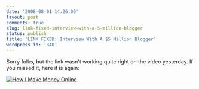 ```yaml
---
date: '2008-08-01 14:26:00'
layout: post
comments: true
slug: link-fixed-interview-with-a-5-million-blogger
status: publish
title: 'LINK FIXED: Interview With A $5 Million Blogger'
wordpress_id: '340'
---
```


Sorry folks, but the link wasn't working quite right on the video yesterday.  If you missed it, here it is again:

[![How I Make Money Online](http://s3.amazonaws.com/oldbloguploads/2008/07/how-i-make-money1.gif)](http://www.startbreakingfree.com/go/how)
